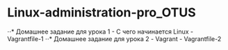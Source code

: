 # Linux-administration-pro_OTUS
⋅⋅* Домашнее задание для урока 1 - С чего начинается Linux - Vagrantfile-1 
⋅⋅* Домашнее задание для урока 2 - Vagrant - Vagrantfile-2
